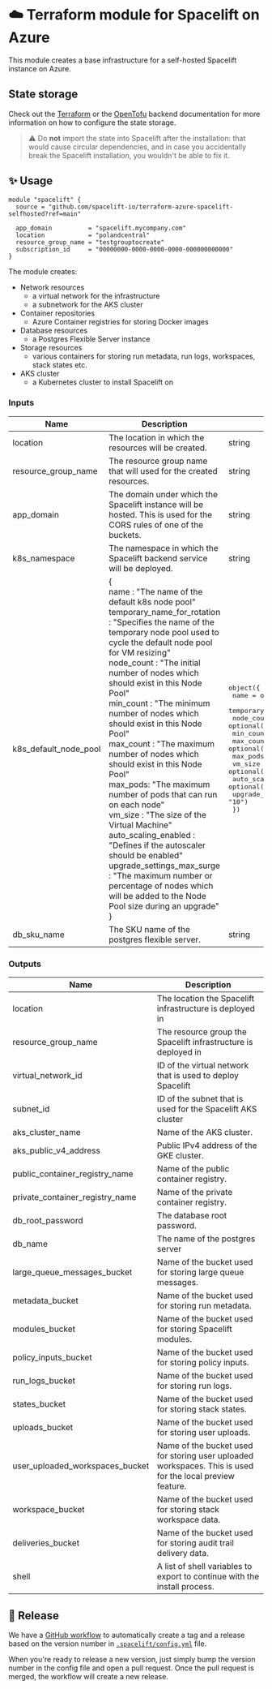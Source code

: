 # ☁️ Terraform module for Spacelift on Azure

This module creates a base infrastructure for a self-hosted Spacelift instance on Azure.

## State storage

Check out the [Terraform](https://developer.hashicorp.com/terraform/language/backend) or
the [OpenTofu](https://opentofu.org/docs/language/settings/backends/configuration/) backend documentation for more
information on how to configure the state storage.

> ⚠️ Do **not** import the state into Spacelift after the installation: that would cause circular dependencies, and in
> case you accidentally break the Spacelift installation, you wouldn't be able to fix it.

## ✨ Usage

```hcl
module "spacelift" {
  source = "github.com/spacelift-io/terraform-azure-spacelift-selfhosted?ref=main"

  app_domain          = "spacelift.mycompany.com"
  location            = "polandcentral"
  resource_group_name = "testgrouptocreate"
  subscription_id     = "00000000-0000-0000-0000-000000000000"
}
```

The module creates:

- Network resources
    - a virtual network for the infrastructure
    - a subnetwork for the AKS cluster
- Container repositories
    - Azure Container registries for storing Docker images
- Database resources
    - a Postgres Flexible Server instance
- Storage resources
    - various containers for storing run metadata, run logs, workspaces, stack states etc.
- AKS cluster
    - a Kubernetes cluster to install Spacelift on

### Inputs

| Name                  | Description                                                                                                                                                                                                                                                                                                                                                                                                                                                                                                                                                                                                                                                                                                                                                                                                                                        | Type                                                                                                                                                                                                                                                                                                                                                                                                                                                                                                                                                                                   | Default        | Required |
|-----------------------|----------------------------------------------------------------------------------------------------------------------------------------------------------------------------------------------------------------------------------------------------------------------------------------------------------------------------------------------------------------------------------------------------------------------------------------------------------------------------------------------------------------------------------------------------------------------------------------------------------------------------------------------------------------------------------------------------------------------------------------------------------------------------------------------------------------------------------------------------|----------------------------------------------------------------------------------------------------------------------------------------------------------------------------------------------------------------------------------------------------------------------------------------------------------------------------------------------------------------------------------------------------------------------------------------------------------------------------------------------------------------------------------------------------------------------------------------|----------------|----------|
| location              | The location in which the resources will be created.                                                                                                                                                                                                                                                                                                                                                                                                                                                                                                                                                                                                                                                                                                                                                                                               | string                                                                                                                                                                                                                                                                                                                                                                                                                                                                                                                                                                                 | -              | yes      |
| resource_group_name   | The resource group name that will used for the created resources.                                                                                                                                                                                                                                                                                                                                                                                                                                                                                                                                                                                                                                                                                                                                                                                  | string                                                                                                                                                                                                                                                                                                                                                                                                                                                                                                                                                                                 | -              | yes      | 
| app_domain            | The domain under which the Spacelift instance will be hosted. This is used for the CORS rules of one of the buckets.                                                                                                                                                                                                                                                                                                                                                                                                                                                                                                                                                                                                                                                                                                                               | string                                                                                                                                                                                                                                                                                                                                                                                                                                                                                                                                                                                 | -              | yes      |
| k8s_namespace         | The namespace in which the Spacelift backend service will be deployed.                                                                                                                                                                                                                                                                                                                                                                                                                                                                                                                                                                                                                                                                                                                                                                             | string                                                                                                                                                                                                                                                                                                                                                                                                                                                                                                                                                                                 | spacelift      | no       |
| k8s_default_node_pool | {<br/>    name : "The name of the default k8s node pool"<br/>    temporary\_name\_for\_rotation : "Specifies the name of the temporary node pool used to cycle the default node pool for VM resizing"<br/>    node\_count : "The initial number of nodes which should exist in this Node Pool"<br/>    min\_count : "The minimum number of nodes which should exist in this Node Pool"<br/>    max\_count : "The maximum number of nodes which should exist in this Node Pool"<br/>    max\_pods: "The maximum number of pods that can run on each node"<br/>    vm\_size : "The size of the Virtual Machine"<br/>    auto\_scaling\_enabled : "Defines if the autoscaler should be enabled"<br/>    upgrade\_settings\_max\_surge : "The maximum number or percentage of nodes which will be added to the Node Pool size during an upgrade"<br/>} | <pre>object({<br/>    name                        = optional(string, "default")<br/>    temporary_name_for_rotation = optional(string)<br/>    node_count                  = optional(number, 3)<br/>    min_count                   = optional(number)<br/>    max_count                   = optional(number)<br/>    max_pods                    = optional(number)<br/>    vm_size                     = optional(string, "Standard_A2_v2")<br/>    auto_scaling_enabled        = optional(bool, false)<br/>    upgrade_settings_max_surge  = optional(string, "10")<br/>  })</pre> | {}             | no       |
| db_sku_name           | The SKU name of the postgres flexible server.                                                                                                                                                                                                                                                                                                                                                                                                                                                                                                                                                                                                                                                                                                                                                                                                      | string                                                                                                                                                                                                                                                                                                                                                                                                                                                                                                                                                                                 | B_Standard_B2s | no       |

### Outputs

| Name                            | Description                                                                                               |
|---------------------------------|-----------------------------------------------------------------------------------------------------------|
| location                        | The location the Spacelift infrastructure is deployed in                                                  |
| resource_group_name             | The resource group the Spacelift infrastructure is deployed in                                            |
| virtual_network_id              | ID of the virtual network that is used to deploy Spacelift                                                |
| subnet_id                       | ID of the subnet that is used for the Spacelift AKS cluster                                               |
| aks_cluster_name                | Name of the AKS cluster.                                                                                  |
| aks_public_v4_address           | Public IPv4 address of the GKE cluster.                                                                   |
| public_container_registry_name  | Name of the public container registry.                                                                    |
| private_container_registry_name | Name of the private container registry.                                                                   |
| db_root_password                | The database root password.                                                                               |
| db_name                         | The name of the postgres server                                                                           |
| large_queue_messages_bucket     | Name of the bucket used for storing large queue messages.                                                 |
| metadata_bucket                 | Name of the bucket used for storing run metadata.                                                         |
| modules_bucket                  | Name of the bucket used for storing Spacelift modules.                                                    |
| policy_inputs_bucket            | Name of the bucket used for storing policy inputs.                                                        |
| run_logs_bucket                 | Name of the bucket used for storing run logs.                                                             |
| states_bucket                   | Name of the bucket used for storing stack states.                                                         |
| uploads_bucket                  | Name of the bucket used for storing user uploads.                                                         |
| user_uploaded_workspaces_bucket | Name of the bucket used for storing user uploaded workspaces. This is used for the local preview feature. |
| workspace_bucket                | Name of the bucket used for storing stack workspace data.                                                 |
| deliveries_bucket               | Name of the bucket used for storing audit trail delivery data.                                            |
| shell                           | A list of shell variables to export to continue with the install process.                                 |

## 🚀 Release

We have a [GitHub workflow](./.github/workflows/release.yaml) to automatically create a tag and a release based on the
version number in [`.spacelift/config.yml`](./.spacelift/config.yml) file.

When you're ready to release a new version, just simply bump the version number in the config file and open a pull
request. Once the pull request is merged, the workflow will create a new release.
